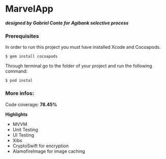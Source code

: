 # MarvelApp

***designed by Gabriel Conte for Agibank selective process***

### Prerequisites

In order to run this project you must have installed Xcode and Cocoapods.

```
$ gem install cocoapods
```
Through terminal go to the folder of your project and run the following command:

```
$ pod instal
```

### More infos:

Code coverage: **78.45%**

**Highlights**
- MVVM 
- Unit Testing
- UI Testing
- Xibs
- CryptoSwift for encryption
- AlamofireImage for image caching
